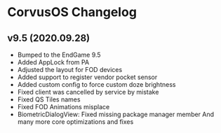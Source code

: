 # CorvusOS Changelog

## v9.5 (2020.09.28)

- Bumped to the EndGame 9.5
- Added AppLock from PA
- Adjusted the layout for FOD devices
- Added support to register vendor pocket sensor
- Added custom config to force custom doze brightness
- Fixed client was cancelled by service by mistake
- Fixed QS Tiles names
- Fixed FOD Animations misplace
- BiometricDialogView: Fixed missing package manager member
And many more core optimizations and fixes
